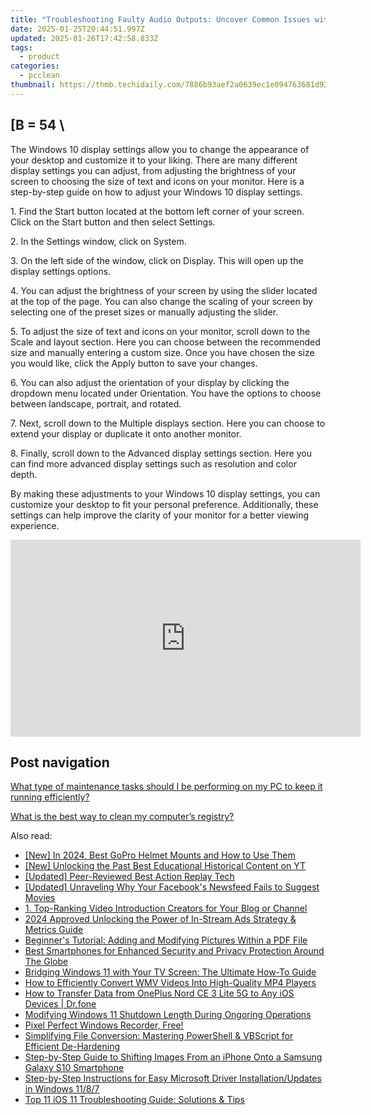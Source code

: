```yaml
---
title: "Troubleshooting Faulty Audio Outputs: Uncover Common Issues with Your Sound Card, Explained by YL Software"
date: 2025-01-25T20:44:51.997Z
updated: 2025-01-26T17:42:58.833Z
tags:
  - product
categories:
  - pcclean
thumbnail: https://thmb.techidaily.com/7886b93aef2a0639ec1e094763681d9231c505608c149e23de7fcb6df36e4813.JPG
---
```


## \[B = 54 \

The Windows 10 display settings allow you to change the appearance of your desktop and customize it to your liking. There are many different display settings you can adjust, from adjusting the brightness of your screen to choosing the size of text and icons on your monitor. Here is a step-by-step guide on how to adjust your Windows 10 display settings. 

1\. Find the Start button located at the bottom left corner of your screen. Click on the Start button and then select Settings.

2\. In the Settings window, click on System.

3\. On the left side of the window, click on Display. This will open up the display settings options. 

4\. You can adjust the brightness of your screen by using the slider located at the top of the page. You can also change the scaling of your screen by selecting one of the preset sizes or manually adjusting the slider.

5\. To adjust the size of text and icons on your monitor, scroll down to the Scale and layout section. Here you can choose between the recommended size and manually entering a custom size. Once you have chosen the size you would like, click the Apply button to save your changes.

6\. You can also adjust the orientation of your display by clicking the dropdown menu located under Orientation. You have the options to choose between landscape, portrait, and rotated.

7\. Next, scroll down to the Multiple displays section. Here you can choose to extend your display or duplicate it onto another monitor.

8\. Finally, scroll down to the Advanced display settings section. Here you can find more advanced display settings such as resolution and color depth. 

By making these adjustments to your Windows 10 display settings, you can customize your desktop to fit your personal preference. Additionally, these settings can help improve the clarity of your monitor for a better viewing experience.

<!-- affiliate ads begin -->
<iframe width="560" height="315" src="https://www.youtube.com/embed/ASUEYpqSP5E?si=0KOZxrTVexTuUkRn" title="YouTube video player" frameborder="0" allow="accelerometer; autoplay; clipboard-write; encrypted-media; gyroscope; picture-in-picture; web-share" referrerpolicy="strict-origin-when-cross-origin" allowfullscreen></iframe>
<!-- affiliate ads end -->

## Post navigation

[What type of maintenance tasks should I be performing on my PC to keep it running efficiently?](https://tools.techidaily.com/pcclean/products/)

[What is the best way to clean my computer’s registry?](https://tools.techidaily.com/pcclean/products/)

<ins class="adsbygoogle"
     style="display:block"
     data-ad-format="autorelaxed"
     data-ad-client="ca-pub-7571918770474297"
     data-ad-slot="1223367746"></ins>

<ins class="adsbygoogle"
     style="display:block"
     data-ad-client="ca-pub-7571918770474297"
     data-ad-slot="8358498916"
     data-ad-format="auto"
     data-full-width-responsive="true"></ins>

<span class="atpl-alsoreadstyle">Also read:</span>
<div><ul>
<li><a href="https://fox-blue.techidaily.com/new-in-2024-best-gopro-helmet-mounts-and-how-to-use-them/"><u>[New] In 2024, Best GoPro Helmet Mounts and How to Use Them</u></a></li>
<li><a href="https://youtube-data.techidaily.com/nlocking-the-past-best-educational-historical-content-on-yt/"><u>[New] Unlocking the Past Best Educational Historical Content on YT</u></a></li>
<li><a href="https://screen-capture.techidaily.com/updated-peer-reviewed-best-action-replay-tech/"><u>[Updated] Peer-Reviewed Best Action Replay Tech</u></a></li>
<li><a href="https://facebook-video-files.techidaily.com/updated-unraveling-why-your-facebooks-newsfeed-fails-to-suggest-movies/"><u>[Updated] Unraveling Why Your Facebook's Newsfeed Fails to Suggest Movies</u></a></li>
<li><a href="https://win-exclusive.techidaily.com/1-top-ranking-video-introduction-creators-for-your-blog-or-channel/"><u>1. Top-Ranking Video Introduction Creators for Your Blog or Channel</u></a></li>
<li><a href="https://facebook-video-content.techidaily.com/2024-approved-unlocking-the-power-of-in-stream-ads-strategy-and-metrics-guide/"><u>2024 Approved Unlocking the Power of In-Stream Ads Strategy & Metrics Guide</u></a></li>
<li><a href="https://win-exclusive.techidaily.com/beginners-tutorial-adding-and-modifying-pictures-within-a-pdf-file/"><u>Beginner's Tutorial: Adding and Modifying Pictures Within a PDF File</u></a></li>
<li><a href="https://win-exclusive.techidaily.com/best-smartphones-for-enhanced-security-and-privacy-protection-around-the-globe/"><u>Best Smartphones for Enhanced Security and Privacy Protection Around The Globe</u></a></li>
<li><a href="https://win-exclusive.techidaily.com/bridging-windows-11-with-your-tv-screen-the-ultimate-how-to-guide/"><u>Bridging Windows 11 with Your TV Screen: The Ultimate How-To Guide</u></a></li>
<li><a href="https://win-exclusive.techidaily.com/how-to-efficiently-convert-wmv-videos-into-high-quality-mp4-players/"><u>How to Efficiently Convert WMV Videos Into High-Quality MP4 Players</u></a></li>
<li><a href="https://android-transfer.techidaily.com/how-to-transfer-data-from-oneplus-nord-ce-3-lite-5g-to-any-ios-devices-drfone-by-drfone-transfer-from-android-transfer-from-android/"><u>How to Transfer Data from OnePlus Nord CE 3 Lite 5G to Any iOS Devices | Dr.fone</u></a></li>
<li><a href="https://win11-tips.techidaily.com/modifying-windows-11-shutdown-length-during-ongoring-operations/"><u>Modifying Windows 11 Shutdown Length During Ongoring Operations</u></a></li>
<li><a href="https://screen-activity-recording.techidaily.com/1715701075954-pixel-perfect-windows-recorder-free/"><u>Pixel Perfect Windows Recorder, Free!</u></a></li>
<li><a href="https://win-exclusive.techidaily.com/simplifying-file-conversion-mastering-powershell-and-vbscript-for-efficient-de-hardening/"><u>Simplifying File Conversion: Mastering PowerShell & VBScript for Efficient De-Hardening</u></a></li>
<li><a href="https://win-exclusive.techidaily.com/step-by-step-guide-to-shifting-images-from-an-iphone-onto-a-samsung-galaxy-s10-smartphone/"><u>Step-by-Step Guide to Shifting Images From an iPhone Onto a Samsung Galaxy S10 Smartphone</u></a></li>
<li><a href="https://hardware-updates.techidaily.com/step-by-step-instructions-for-easy-microsoft-driver-installationupdates-in-windows-1187/"><u>Step-by-Step Instructions for Easy Microsoft Driver Installation/Updates in Windows 11/8/7</u></a></li>
<li><a href="https://win-exclusive.techidaily.com/top-11-ios-11-troubleshooting-guide-solutions-and-tips/"><u>Top 11 iOS 11 Troubleshooting Guide: Solutions & Tips</u></a></li>
</ul></div>


